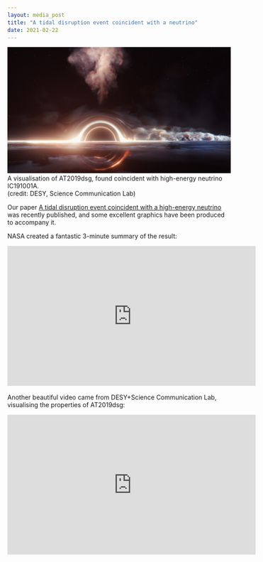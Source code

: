 ```yaml
---
layout: media_post
title: "A tidal disruption event coincident with a neutrino"
date: 2021-02-22
---
```

<img src="/images/TDE_CloseUp_Landscape_01.jpg" alt="TDE_CloseUp_Landscape_01.jpg"/>
<figcaption>A visualisation of AT2019dsg, found coincident with high-energy neutrino IC191001A.
			<br/>(credit: DESY, Science Communication Lab) </figcaption>

Our paper [A tidal disruption event coincident with a high-energy neutrino](https://dx.doi.org/10.1038/s41550-020-01295-8) was recently published, and some excellent graphics have been produced to accompany it.

NASA created a fantastic 3-minute summary of the result: 

<iframe width="560" height="315" src="https://www.youtube.com/embed/-_dFQYQCmqk" frameborder="0" allow="accelerometer; autoplay; clipboard-write; encrypted-media; gyroscope; picture-in-picture" allowfullscreen></iframe>

Another beautiful video came from DESY+Science Communication Lab, visualising the properties of AT2019dsg:

<iframe width="560" height="315" src="https://www.youtube.com/embed/jgKjZL9EJZ8" frameborder="0" allow="accelerometer; autoplay; clipboard-write; encrypted-media; gyroscope; picture-in-picture" allowfullscreen></iframe>